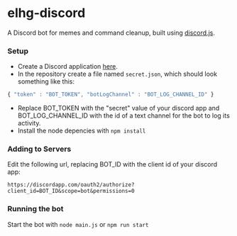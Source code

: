 # elhg-discord
A Discord bot for memes and command cleanup, built using [discord.js](https://github.com/hydrabolt/discord.js).

### Setup
* Create a Discord application [here](https://discordapp.com/developers/applications/me).
* In the repository create a file named `secret.json`, which should look something like this:
```javascript
{ "token" : "BOT_TOKEN", "botLogChannel" : "BOT_LOG_CHANNEL_ID" }
```
* Replace BOT_TOKEN with the "secret" value of your discord app and 
BOT_LOG_CHANNEL_ID with the id of a text channel for the bot to log its activity.
* Install the node depencies with `npm install`

### Adding to Servers
Edit the following url, replacing BOT_ID with the client id of your discord app:
```
https://discordapp.com/oauth2/authorize?client_id=BOT_ID&scope=bot&permissions=0
```

### Running the bot
Start the bot with `node main.js` or `npm run start`